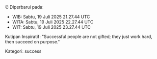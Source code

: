 ⏰ Diperbarui pada:
- WIB: Sabtu, 19 Juli 2025 21.27.44 UTC
- WITA: Sabtu, 19 Juli 2025 22.27.44 UTC
- WIT: Sabtu, 19 Juli 2025 23.27.44 UTC

Kutipan Inspiratif:
"Successful people are not gifted; they just work hard, then succeed on purpose."


Kategori: success

